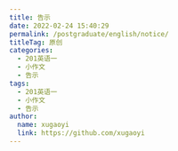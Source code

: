 ```yaml
---
title: 告示
date: 2022-02-24 15:40:29
permalink: /postgraduate/english/notice/
titleTag: 原创
categories: 
  - 201英语一
  - 小作文
  - 告示
tags: 
  - 201英语一
  - 小作文
  - 告示
author: 
  name: xugaoyi
  link: https://github.com/xugaoyi
---
```

